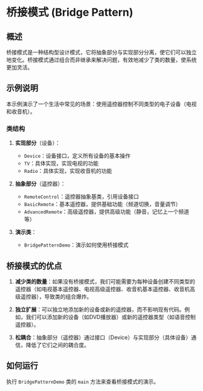 # 桥接模式 (Bridge Pattern)

## 概述
桥接模式是一种结构型设计模式，它将抽象部分与实现部分分离，使它们可以独立地变化。桥接模式通过组合而非继承来解决问题，有效地减少了类的数量，使系统更加灵活。

## 示例说明
本示例演示了一个生活中常见的场景：使用遥控器控制不同类型的电子设备（电视和收音机）。

### 类结构
1. **实现部分**（设备）：
   - `Device`：设备接口，定义所有设备的基本操作
   - `TV`：具体实现，实现电视的功能
   - `Radio`：具体实现，实现收音机的功能

2. **抽象部分**（遥控器）：
   - `RemoteControl`：遥控器抽象基类，引用设备接口
   - `BasicRemote`：基本遥控器，提供基础功能（频道切换，音量调节）
   - `AdvancedRemote`：高级遥控器，提供高级功能（静音，记忆上一个频道等）

3. **演示类**：
   - `BridgePatternDemo`：演示如何使用桥接模式

## 桥接模式的优点
1. **减少类的数量**：如果没有桥接模式，我们可能需要为每种设备创建不同类型的遥控器（如电视基本遥控器、电视高级遥控器、收音机基本遥控器、收音机高级遥控器），导致类的组合爆炸。

2. **独立扩展**：可以独立地添加新的设备或新的遥控器，而不影响现有代码。例如，我们可以添加新的设备（如DVD播放器）或新的遥控器类型（如语音控制遥控器）。

3. **松耦合**：抽象部分（遥控器）通过接口（Device）与实现部分（具体设备）通信，降低了它们之间的耦合度。

## 如何运行
执行 `BridgePatternDemo` 类的 `main` 方法来查看桥接模式的演示。 